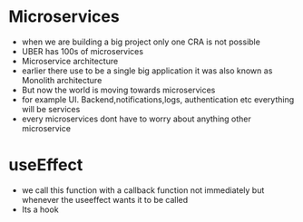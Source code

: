 # Microservices
- when we are building a big project only one CRA is not possible 
- UBER has 100s of microservices 
- Microservice architecture 
- earlier there use to be  a single big application it was also known as Monolith architecture
- But now the world is moving towards microservices
- for example UI. Backend,notifications,logs, authentication etc everything will be services 
- every microservices dont have to worry about anything other microservice 
# useEffect
- we call this function with a callback function not immediately but whenever the useeffect wants it to be called 
- Its a hook 